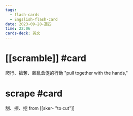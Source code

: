 ```yaml
---
tags:
  - flash-cards
  - Engslish-flash-card
date: 2023-09-28-週四
time: 22:06
cards-deck: 英文
---
```


# [[scramble]] #card 
爬行、搶奪、雜亂倉促的行動
"pull together with the hands,"

# scrape #card
刮、擦、挖
from [[sker- "to cut"]]
